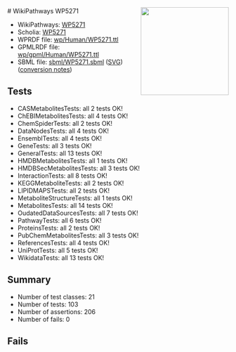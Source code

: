 <img style="float: right; width: 200px" src="../logo.png" />
# WikiPathways WP5271

* WikiPathways: [WP5271](https://identifiers.org/wikipathways:WP5271)
* Scholia: [WP5271](https://scholia.toolforge.org/wikipathways/WP5271)
* WPRDF file: [wp/Human/WP5271.ttl](../wp/Human/WP5271.ttl)
* GPMLRDF file: [wp/gpml/Human/WP5271.ttl](../wp/gpml/Human/WP5271.ttl)
* SBML file: [sbml/WP5271.sbml](../sbml/WP5271.sbml) ([SVG](../sbml/WP5271.svg)) ([conversion notes](../sbml/WP5271.txt))

## Tests
* CASMetabolitesTests: all 2 tests OK!
* ChEBIMetabolitesTests: all 4 tests OK!
* ChemSpiderTests: all 2 tests OK!
* DataNodesTests: all 4 tests OK!
* EnsemblTests: all 4 tests OK!
* GeneTests: all 3 tests OK!
* GeneralTests: all 13 tests OK!
* HMDBMetabolitesTests: all 1 tests OK!
* HMDBSecMetabolitesTests: all 3 tests OK!
* InteractionTests: all 8 tests OK!
* KEGGMetaboliteTests: all 2 tests OK!
* LIPIDMAPSTests: all 2 tests OK!
* MetaboliteStructureTests: all 1 tests OK!
* MetabolitesTests: all 14 tests OK!
* OudatedDataSourcesTests: all 7 tests OK!
* PathwayTests: all 6 tests OK!
* ProteinsTests: all 2 tests OK!
* PubChemMetabolitesTests: all 3 tests OK!
* ReferencesTests: all 4 tests OK!
* UniProtTests: all 5 tests OK!
* WikidataTests: all 13 tests OK!


## Summary

* Number of test classes: 21
* Number of tests: 103
* Number of assertions: 206
* Number of fails: 0

## Fails


